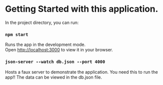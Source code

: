 # Getting Started with this application.

In the project directory, you can run:

### `npm start`

Runs the app in the development mode.\
Open [http://localhost:3000](http://localhost:3000) to view it in your browser.

### `json-server --watch db.json --port 4000`

Hosts a faux server to demonstrate the application. You need this to run the app!!
The data can be viewed in the db.json file.
